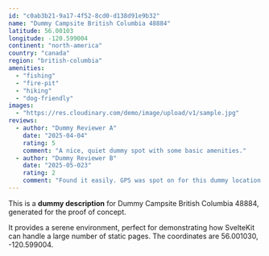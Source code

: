 ```yaml
---
id: "c0ab3b21-9a17-4f52-8cd0-d138d91e9b32"
name: "Dummy Campsite British Columbia 48884"
latitude: 56.00103
longitude: -120.599004
continent: "north-america"
country: "canada"
region: "british-columbia"
amenities:
  - "fishing"
  - "fire-pit"
  - "hiking"
  - "dog-friendly"
images:
  - "https://res.cloudinary.com/demo/image/upload/v1/sample.jpg"
reviews:
  - author: "Dummy Reviewer A"
    date: "2025-04-04"
    rating: 5
    comment: "A nice, quiet dummy spot with some basic amenities."
  - author: "Dummy Reviewer B"
    date: "2025-05-023"
    rating: 2
    comment: "Found it easily. GPS was spot on for this dummy location."
---
```


This is a **dummy description** for Dummy Campsite British Columbia 48884, generated for the proof of concept.

It provides a serene environment, perfect for demonstrating how SvelteKit can handle a large number of static pages. The coordinates are 56.001030, -120.599004.
